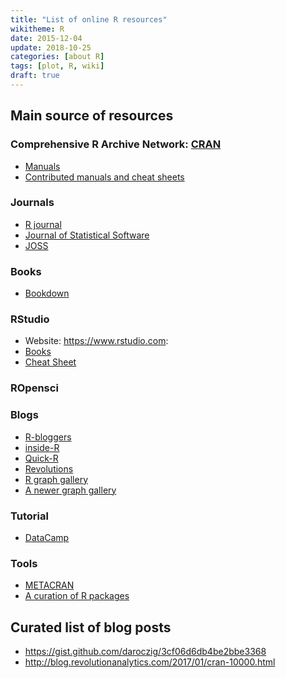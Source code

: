 ```yaml
---
title: "List of online R resources"
wikitheme: R
date: 2015-12-04
update: 2018-10-25
categories: [about R]
tags: [plot, R, wiki]
draft: true
---
```



## Main source of resources

### Comprehensive R Archive Network: [CRAN](https://cran.r-project.org)

  - [Manuals](https://cran.r-project.org/manuals.html)
  - [Contributed manuals and cheat sheets](https://cran.r-project.org/other-docs.html)

### Journals

  - [R journal](https://journal.r-project.org)
  - [Journal of Statistical Software](http://www.jstatsoft.org/index)
  - [JOSS]()

### Books

  - [Bookdown](https://bookdown.org/)


### RStudio

  - Website: https://www.rstudio.com:
  - [Books](https://www.rstudio.com/resources/training/books/)
  - [Cheat Sheet](https://www.rstudio.com/resources/cheatsheets/)

### ROpensci



### Blogs

  - [R-bloggers](http://www.r-bloggers.com)
  - [inside-R](http://www.inside-r.org)
  - [Quick-R](http://www.statmethods.net/about/learningcurve.html)
  - [Revolutions](http://blog.revolutionanalytics.com/about.html)
  - [R graph gallery](http://rgraphgallery.blogspot.ca)
  - [A newer graph gallery](http://www.r-graph-gallery.com)

### Tutorial

  - [DataCamp](https://www.datacamp.com/)


### Tools

  - [METACRAN](https://www.r-pkg.org/)
  - [A curation of R packages](https://awesome-r.com/)


## Curated list of blog posts

  - https://gist.github.com/daroczig/3cf06d6db4be2bbe3368
  - http://blog.revolutionanalytics.com/2017/01/cran-10000.html
